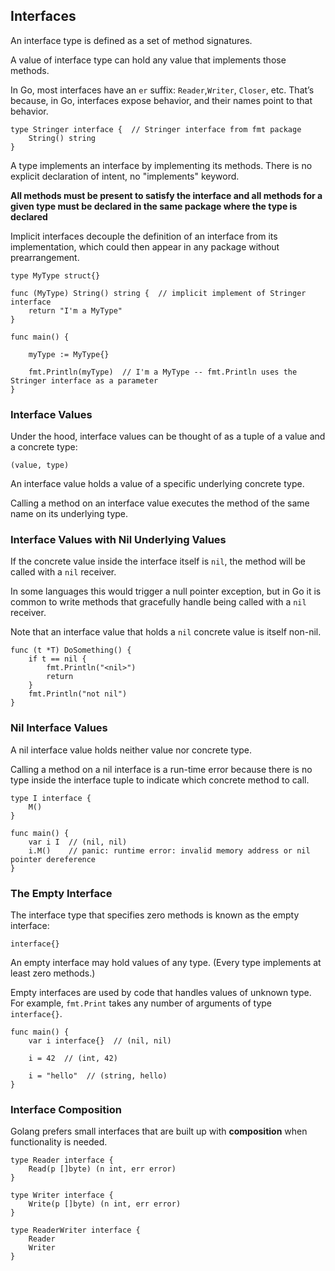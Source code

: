 ## Interfaces

An interface type is defined as a set of method signatures.

A value of interface type can hold any value that implements those methods.

In Go, most interfaces have an `er` suffix: `Reader`,`Writer`, `Closer`, etc. That’s because, in Go, interfaces expose behavior, and their names point to that behavior.

```aiignore
type Stringer interface {  // Stringer interface from fmt package
    String() string
}
```

A type implements an interface by implementing its methods. There is no explicit declaration of intent, no "implements" keyword.

**All methods must be present to satisfy the interface and all methods for a given type must be declared in the same package where the type is declared**

Implicit interfaces decouple the definition of an interface from its implementation, which could then appear in any package without prearrangement.

```aiignore
type MyType struct{}

func (MyType) String() string {  // implicit implement of Stringer interface
	return "I'm a MyType"
}

func main() {

	myType := MyType{}

	fmt.Println(myType)  // I'm a MyType -- fmt.Println uses the Stringer interface as a parameter
}
```

### Interface Values

Under the hood, interface values can be thought of as a tuple of a value and a concrete type:

`(value, type)`

An interface value holds a value of a specific underlying concrete type.

Calling a method on an interface value executes the method of the same name on its underlying type.

### Interface Values with Nil Underlying Values

If the concrete value inside the interface itself is `nil`, the method will be called with a `nil` receiver.

In some languages this would trigger a null pointer exception, but in Go it is common to write methods that gracefully handle being called with a `nil` receiver.

Note that an interface value that holds a `nil` concrete value is itself non-nil.

```aiignore
func (t *T) DoSomething() {
	if t == nil {
		fmt.Println("<nil>")
		return
	}
	fmt.Println("not nil")
}
```

### Nil Interface Values

A nil interface value holds neither value nor concrete type.

Calling a method on a nil interface is a run-time error because there is no type inside the interface tuple to indicate which concrete method to call.

```aiignore
type I interface {
	M()
}

func main() {
	var i I  // (nil, nil)
	i.M()    // panic: runtime error: invalid memory address or nil pointer dereference
}
```

### The Empty Interface

The interface type that specifies zero methods is known as the empty interface:

`interface{}`

An empty interface may hold values of any type. (Every type implements at least zero methods.)

Empty interfaces are used by code that handles values of unknown type. For example, `fmt.Print` takes any number of arguments of type `interface{}`.

```aiignore
func main() {
	var i interface{}  // (nil, nil)

	i = 42  // (int, 42)

	i = "hello"  // (string, hello)
}
```

### Interface Composition

Golang prefers small interfaces that are built up with **composition** when functionality is needed.

```aiignore
type Reader interface {
    Read(p []byte) (n int, err error)
}

type Writer interface {
    Write(p []byte) (n int, err error)
}

type ReaderWriter interface {
    Reader
    Writer
}
```

